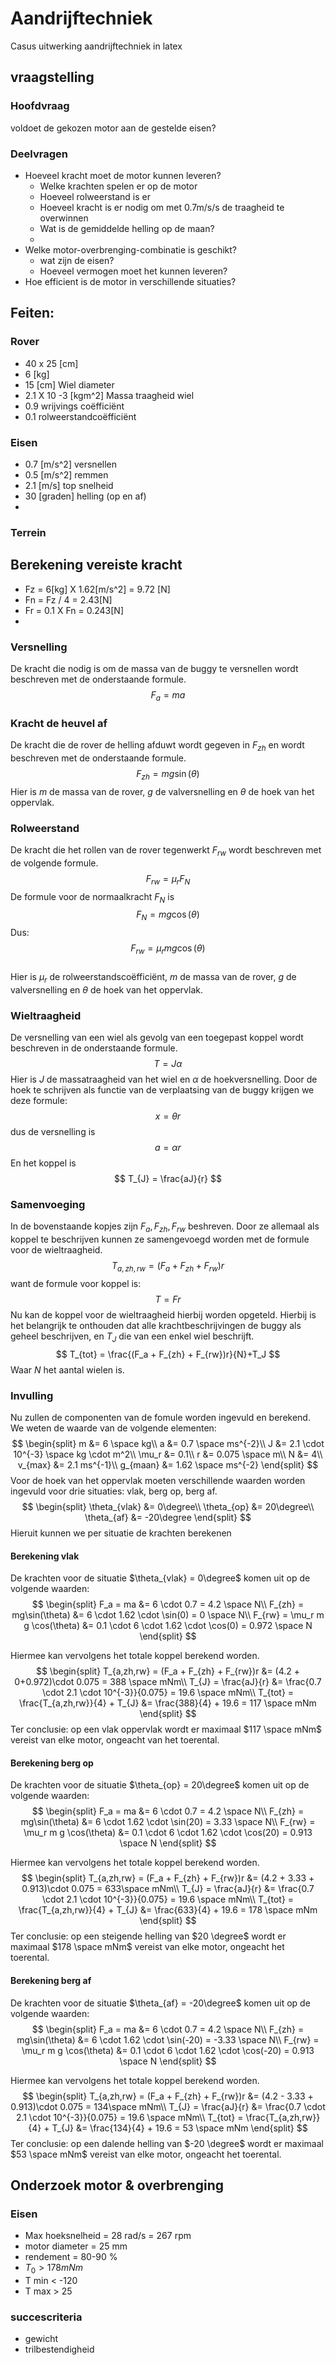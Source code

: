 # Aandrijftechniek
Casus uitwerking aandrijftechniek in latex

## vraagstelling
### Hoofdvraag
voldoet de gekozen motor aan de gestelde eisen?
### Deelvragen
- Hoeveel kracht moet de motor kunnen leveren?
    - Welke krachten spelen er op de motor
    - Hoeveel rolweerstand is er
    - Hoeveel kracht is er nodig om met 0.7m/s/s de traagheid te overwinnen
    - Wat is de gemiddelde helling op de maan?
    - 
- Welke motor-overbrenging-combinatie is geschikt?
    - wat zijn de eisen?
    - Hoeveel vermogen moet het kunnen leveren?
- Hoe efficient is de motor in verschillende situaties?

## Feiten:
### Rover
- 40 x 25 [cm]
- 6 [kg]
- 15 [cm] Wiel diameter
- 2.1 X 10 -3 [kgm^2] Massa traagheid wiel
- 0.9 wrijvings coëfficiënt
- 0.1 rolweerstandcoëfficiënt

### Eisen
- 0.7 [m/s^2] versnellen
- 0.5 [m/s^2] remmen
- 2.1 [m/s] top snelheid
- 30  [graden] helling (op en af)
- 

### Terrein

## Berekening vereiste kracht 
- Fz = 6[kg] X 1.62[m/s^2] = 9.72 [N]
- Fn = Fz / 4 = 2.43[N]  
- Fr = 0.1 X Fn = 0.243[N]
- 

### Versnelling
De kracht die nodig is om de massa van de buggy te versnellen wordt beschreven met de onderstaande formule.
$$
    F_a = ma
$$

### Kracht de heuvel af
De kracht die de rover de helling afduwt wordt gegeven in $F_{zh}$ en wordt beschreven met de onderstaande formule.  
$$
    F_{zh} = mg\sin(\theta)  
$$
Hier is $m$ de massa van de rover, $g$ de valversnelling en $\theta$ de hoek van het oppervlak.

### Rolweerstand 
De kracht die het rollen van de rover tegenwerkt $F_{rw}$ wordt beschreven met de volgende formule. 
$$
    F_{rw} = \mu_r F_N 
$$
De formule voor de normaalkracht $F_N$ is
$$
    F_N = mg\cos(\theta)
$$
Dus:
$$
    F_{rw} = \mu_r m g \cos(\theta) 
$$   
Hier is $\mu_r$ de rolweerstandscoëfficiënt, $m$ de massa van de rover, $g$ de valversnelling en $\theta$ de hoek van het oppervlak.

### Wieltraagheid
De versnelling van een wiel als gevolg van een toegepast koppel wordt beschreven in de onderstaande formule.
$$
    T = J \alpha 
$$
Hier is $J$ de massatraagheid van het wiel en $\alpha$ de hoekversnelling. Door de hoek te schrijven als functie van de verplaatsing van de buggy krijgen we deze formule:
$$
    x =  \theta r 
$$
dus de versnelling is
$$
    a = \alpha r
$$
En het koppel is
$$
    T_{J} =  \frac{aJ}{r}
$$

### Samenvoeging

In de bovenstaande kopjes zijn $F_a,F_{zh},F_{rw}$ beshreven. Door ze allemaal als koppel te beschrijven kunnen ze samengevoegd worden met de formule voor de wieltraagheid.
$$
    T_{a,zh,rw} = (F_a + F_{zh} +  F_{rw})r
$$
want de formule voor koppel is:
$$
    T = F r
$$
Nu kan de koppel voor de wieltraagheid hierbij worden opgeteld. Hierbij is het belangrijk te onthouden dat alle krachtbeschrijvingen de buggy als geheel beschrijven, en $T_J$ die van een enkel wiel beschrijft. 
$$
    T_{tot} = \frac{(F_a + F_{zh} +  F_{rw})r}{N}+T_J
$$
Waar $N$ het aantal wielen is.

### Invulling
Nu zullen de componenten van de fomule worden ingevuld en berekend.
We weten de waarde van de volgende elementen:
$$
\begin{split}   
    m &= 6 \space kg\\
    a &= 0.7 \space ms^{-2}\\
    J &= 2.1 \cdot 10^{-3} \space  kg \cdot m^2\\
    \mu_r &= 0.1\\
    r &= 0.075 \space m\\
    N &= 4\\
    v_{max} &= 2.1 ms^{-1}\\
    g_{maan} &= 1.62 \space ms^{-2}
\end{split}
$$
Voor de hoek van het oppervlak moeten verschillende waarden worden ingevuld voor drie situaties: vlak, berg op, berg af.
$$
    \begin{split}
        \theta_{vlak} &= 0\degree\\
        \theta_{op} &= 20\degree\\
        \theta_{af} &= -20\degree
    \end{split}
$$
Hieruit kunnen we per situatie de krachten berekenen

#### Berekening vlak
De krachten voor de situatie $\theta_{vlak} = 0\degree$ komen uit op de volgende waarden:
$$
    \begin{split}
        F_a = ma &= 6 \cdot 0.7 = 4.2  \space N\\
        F_{zh} = mg\sin(\theta) &= 6 \cdot 1.62 \cdot \sin(0) = 0 \space N\\
        F_{rw} = \mu_r m g \cos(\theta) &= 0.1 \cdot 6 \cdot 1.62 \cdot \cos(0) = 0.972 \space N
    \end{split}
$$

Hiermee kan vervolgens het totale koppel berekend worden.
$$
\begin{split}
    T_{a,zh,rw} = (F_a + F_{zh} +  F_{rw})r &= (4.2 + 0+0.972)\cdot 0.075 = 388  \space mNm\\
    T_{J} =  \frac{aJ}{r} &= \frac{0.7 \cdot 2.1 \cdot 10^{-3}}{0.075} = 19.6 \space mNm\\
    T_{tot} =  \frac{T_{a,zh,rw}}{4} + T_{J} &= \frac{388}{4} + 19.6 = 117 \space mNm
\end{split}
$$
Ter conclusie: op een vlak oppervlak wordt er maximaal  $117 \space mNm$ vereist van elke motor, ongeacht van het toerental.

#### Berekening berg op
De krachten voor de situatie $\theta_{op} = 20\degree$ komen uit op de volgende waarden:
$$
    \begin{split}
        F_a = ma &= 6 \cdot 0.7 = 4.2  \space N\\
        F_{zh} = mg\sin(\theta) &= 6 \cdot 1.62 \cdot \sin(20) = 3.33 \space N\\
        F_{rw} = \mu_r m g \cos(\theta) &= 0.1 \cdot 6 \cdot 1.62 \cdot \cos(20) = 0.913 \space N
    \end{split}
$$

Hiermee kan vervolgens het totale koppel berekend worden.
$$
\begin{split}
    T_{a,zh,rw} = (F_a + F_{zh} +  F_{rw})r &= (4.2 + 3.33 + 0.913)\cdot 0.075 = 633\space mNm\\
    T_{J} =  \frac{aJ}{r} &= \frac{0.7 \cdot 2.1 \cdot 10^{-3}}{0.075} = 19.6 \space mNm\\
    T_{tot} =  \frac{T_{a,zh,rw}}{4} + T_{J} &= \frac{633}{4} + 19.6 = 178 \space mNm
\end{split}
$$
Ter conclusie: op een steigende helling van $20 \degree$ wordt er maximaal  $178 \space mNm$ vereist van elke motor, ongeacht het toerental.

#### Berekening berg af
De krachten voor de situatie $\theta_{af} = -20\degree$ komen uit op de volgende waarden:
$$
    \begin{split}
        F_a = ma &= 6 \cdot 0.7 = 4.2  \space N\\
        F_{zh} = mg\sin(\theta) &= 6 \cdot 1.62 \cdot \sin(-20) = -3.33 \space N\\
        F_{rw} = \mu_r m g \cos(\theta) &= 0.1 \cdot 6 \cdot 1.62 \cdot \cos(-20) = 0.913 \space N
    \end{split}
$$

Hiermee kan vervolgens het totale koppel berekend worden.
$$
\begin{split}
    T_{a,zh,rw} = (F_a + F_{zh} +  F_{rw})r &= (4.2 - 3.33 + 0.913)\cdot 0.075 = 134\space mNm\\
    T_{J} =  \frac{aJ}{r} &= \frac{0.7 \cdot 2.1 \cdot 10^{-3}}{0.075} = 19.6 \space mNm\\
    T_{tot} =  \frac{T_{a,zh,rw}}{4} + T_{J} &= \frac{134}{4} + 19.6 = 53 \space mNm
\end{split}
$$
Ter conclusie: op een dalende helling van $-20 \degree$ wordt er maximaal  $53 \space mNm$ vereist van elke motor, ongeacht het toerental.

## Onderzoek motor & overbrenging
### Eisen
- Max hoeksnelheid = 28 rad/s = 267 rpm
- motor diameter = 25 mm
- rendement = 80-90 %
- $T_0 > 178 mNm$ 
- T min < -120
- T max > 25

### succescriteria
- gewicht 
- trilbestendigheid